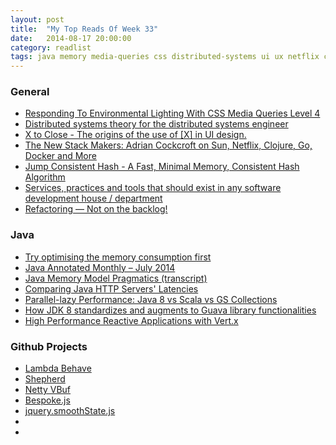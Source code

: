 ```yaml
---
layout: post
title:  "My Top Reads Of Week 33"
date:   2014-08-17 20:00:00
category: readlist
tags: java memory media-queries css distributed-systems ui ux netflix clojure go docker hashing lambdas netty javascript jQuery tools practices refactoring backlog memory scala performance guava vertx
---
```


### General
- [Responding To Environmental Lighting With CSS Media Queries Level 4](http://www.jordanm.co.uk/post/65776639602/responding-to-environmental-lighting-with-css-media)
- [Distributed systems theory for the distributed systems engineer](http://the-paper-trail.org/blog/distributed-systems-theory-for-the-distributed-systems-engineer/)
- [X to Close - The origins of the use of [X] in UI design.](https://medium.com/re-form/x-to-close-417936dfc0dc)
- [The New Stack Makers: Adrian Cockcroft on Sun, Netflix, Clojure, Go, Docker and More](http://thenewstack.io/the-new-stack-makers-adrian-cockcroft-on-sun-netflix-clojure-go-docker-and-more/)
- [Jump Consistent Hash - A Fast, Minimal Memory, Consistent Hash Algorithm](http://arxiv.org/abs/1406.2294)
- [Services, practices and tools that should exist in any software development house / department](http://javapapo.blogspot.de/2011/06/services-practises-and-tools-that.html)
- [Refactoring — Not on the backlog!](http://xprogramming.com/articles/refactoring-not-on-the-backlog/)

### Java
- [Try optimising the memory consumption first](http://vanillajava.blogspot.de/2014/08/try-optimising-memory-consumption-first.html)
- [Java Annotated Monthly – July 2014](http://blog.jetbrains.com/idea/2014/08/java-annotated-monthly-july-2014/)
- [Java Memory Model Pragmatics (transcript)](http://shipilev.net/blog/2014/jmm-pragmatics/)
- [Comparing Java HTTP Servers' Latencies](http://bayou.io/draft/Comparing_Java_HTTP_Servers_Latencies.html)
- [Parallel-lazy Performance: Java 8 vs Scala vs GS Collections](http://www.infoq.com/presentations/java-streams-scala-parallel-collections)
- [How JDK 8 standardizes and augments to Guava library functionalities](https://weblogs.java.net/blog/bhaktimehta/archive/2014/07/14/how-jdk-8-standardizes-and-augments-guava-library-functionalities)
- [High Performance Reactive Applications with Vert.x](http://www.infoq.com/presentations/performance-reactive-vertx)

### Github Projects
- [Lambda Behave](https://github.com/RichardWarburton/lambda-behave)
- [Shepherd](https://github.com/HubSpot/shepherd)
- [Netty VBuf](https://github.com/knutwalker/netty-vbuf)
- [Bespoke.js](https://github.com/markdalgleish/bespoke.js)
- [jquery.smoothState.js](https://github.com/miguel-perez/jquery.smoothState.js)
- []()
- []()